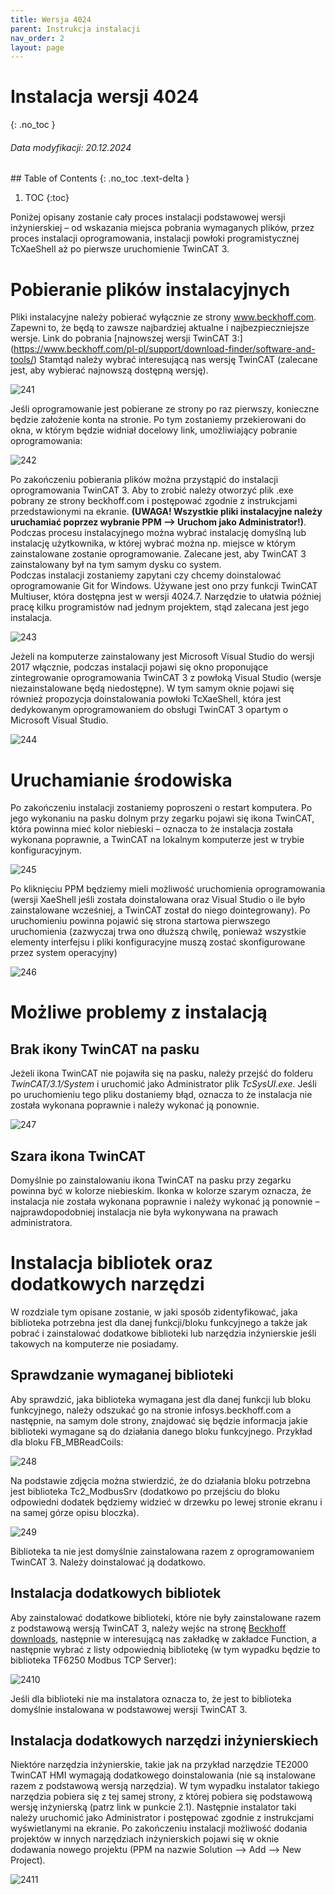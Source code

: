 ```yaml
---
title: Wersja 4024 
parent: Instrukcja instalacji 
nav_order: 2
layout: page
---
```



# Instalacja wersji 4024
{: .no_toc }
<h6> Data modyfikacji: 20.12.2024 </h6>
## Table of Contents
{: .no_toc .text-delta }

1. TOC
{:toc}

Poniżej opisany zostanie cały proces instalacji podstawowej wersji inżynierskiej – od wskazania miejsca pobrania wymaganych plików, przez proces instalacji oprogramowania, instalacji powłoki programistycznej TcXaeShell aż po pierwsze uruchomienie TwinCAT 3. 
# Pobieranie plików instalacyjnych 
Pliki instalacyjne należy pobierać wyłącznie ze strony www.beckhoff.com. Zapewni to, że będą to zawsze najbardziej aktualne i najbezpieczniejsze wersje. Link do pobrania [najnowszej wersji TwinCAT 3:] (https://www.beckhoff.com/pl-pl/support/download-finder/software-and-tools/) Stamtąd należy wybrać interesującą nas wersję TwinCAT (zalecane jest, aby wybierać najnowszą dostępną wersję).

![241](https://ba-pl.github.io/wiki/assets/images/241.png "241")

Jeśli oprogramowanie jest pobierane ze strony po raz pierwszy, konieczne będzie założenie konta na stronie. Po tym zostaniemy przekierowani do okna, w którym będzie widniał docelowy link, umożliwiający pobranie oprogramowania:

![242](https://ba-pl.github.io/wiki/assets/images/242.png "242")

Po zakończeniu pobierania plików można przystąpić do instalacji oprogramowania TwinCAT 3. Aby to zrobić należy otworzyć plik .exe pobrany ze strony beckhoff.com i postępować zgodnie z instrukcjami przedstawionymi na ekranie. **(UWAGA! Wszystkie pliki instalacyjne należy uruchamiać poprzez wybranie PPM --> Uruchom jako Administrator!)**. Podczas procesu instalacyjnego można wybrać instalację domyślną lub instalację użytkownika, w której wybrać można np. miejsce w którym zainstalowane zostanie oprogramowanie. Zalecane jest, aby TwinCAT 3 zainstalowany był na tym samym dysku co system.
<br>
Podczas instalacji zostaniemy zapytani czy chcemy doinstalować oprogramowanie Git for Windows. Używane jest ono przy funkcji TwinCAT Multiuser, która dostępna jest w wersji 4024.7. Narzędzie to ułatwia później pracę kilku programistów nad jednym projektem, stąd zalecana jest jego instalacja.

![243](https://ba-pl.github.io/wiki/assets/images/243.png "243")

Jeżeli na komputerze zainstalowany jest Microsoft Visual Studio do wersji 2017 włącznie, podczas instalacji pojawi się okno proponujące zintegrowanie oprogramowania TwinCAT 3 z powłoką Visual Studio (wersje niezainstalowane będą niedostępne). W tym samym oknie pojawi się również propozycja doinstalowania powłoki TcXaeShell, która jest dedykowanym oprogramowaniem do obsługi TwinCAT 3 opartym o Microsoft Visual Studio.

![244](https://ba-pl.github.io/wiki/assets/images/244.png "244")

# Uruchamianie środowiska 
Po zakończeniu instalacji zostaniemy poproszeni o restart komputera. Po jego wykonaniu na pasku dolnym przy zegarku pojawi się ikona TwinCAT, która powinna mieć kolor niebieski – oznacza to że instalacja została wykonana poprawnie, a TwinCAT na lokalnym komputerze jest w trybie konfiguracyjnym.

![245](https://ba-pl.github.io/wiki/assets/images/245.png "245")

Po kliknięciu PPM będziemy mieli możliwość uruchomienia oprogramowania (wersji XaeShell jeśli została doinstalowana oraz Visual Studio o ile było zainstalowane wcześniej, a TwinCAT został do niego dointegrowany). Po uruchomieniu powinna pojawić się strona startowa pierwszego uruchomienia (zazwyczaj trwa ono dłuższą chwilę, ponieważ wszystkie elementy interfejsu i pliki konfiguracyjne muszą zostać skonfigurowane przez system operacyjny)

![246](https://ba-pl.github.io/wiki/assets/images/246.png "246")

# Możliwe problemy z instalacją
## Brak ikony TwinCAT na pasku 
Jeżeli ikona TwinCAT nie pojawiła się na pasku, należy przejść do folderu *TwinCAT/3.1/System* i uruchomić jako Administrator plik *TcSysUI.exe*. Jeśli po uruchomieniu tego pliku dostaniemy błąd, oznacza to że instalacja nie została wykonana poprawnie i należy wykonać ją ponownie.

![247](https://ba-pl.github.io/wiki/assets/images/247.png "247")

## Szara ikona TwinCAT
Domyślnie po zainstalowaniu ikona TwinCAT na pasku przy zegarku powinna być w kolorze niebieskim. Ikonka w kolorze szarym oznacza, że instalacja nie została wykonana poprawnie i należy wykonać ją ponownie – najprawdopodobniej instalacja nie była wykonywana na prawach administratora.
# Instalacja bibliotek oraz dodatkowych narzędzi 
W rozdziale tym opisane zostanie, w jaki sposób zidentyfikować, jaka biblioteka potrzebna jest dla danej funkcji/bloku funkcyjnego a także jak pobrać i zainstalować dodatkowe biblioteki lub narzędzia inżynierskie jeśli takowych na komputerze nie posiadamy.
## Sprawdzanie wymaganej biblioteki 
Aby sprawdzić, jaka biblioteka wymagana jest dla danej funkcji lub bloku funkcyjnego, należy odszukać go na stronie infosys.beckhoff.com a następnie, na samym dole strony, znajdować się będzie informacja jakie biblioteki wymagane są do działania danego bloku funkcyjnego. Przykład dla bloku FB_MBReadCoils:

![248](https://ba-pl.github.io/wiki/assets/images/248.png "248")

Na podstawie zdjęcia można stwierdzić, że do działania bloku potrzebna jest biblioteka Tc2_ModbusSrv (dodatkowo po przejściu do bloku odpowiedni dodatek będziemy widzieć w drzewku po lewej stronie ekranu i na samej górze opisu bloczka).

![249](https://ba-pl.github.io/wiki/assets/images/249.png "249")

Biblioteka ta nie jest domyślnie zainstalowana razem z oprogramowaniem TwinCAT 3. Należy doinstalować ją dodatkowo.
## Instalacja dodatkowych bibliotek 
Aby zainstalować dodatkowe biblioteki, które nie były zainstalowane razem z podstawową wersją TwinCAT 3, należy wejśc na stronę [Beckhoff downloads](https://beckhoff.pl/english/download/tc3-downloads.htm), następnie w interesującą nas zakładkę w zakładce Function, a następnie wybrać z listy odpowiednią bibliotekę (w tym wypadku będzie to biblioteka TF6250 Modbus TCP Server):

![2410](https://ba-pl.github.io/wiki/assets/images/2410.png "2410")

Jeśli dla biblioteki nie ma instalatora oznacza to, że jest to biblioteka domyślnie instalowana w podstawowej wersji TwinCAT 3.
## Instalacja dodatkowych narzędzi inżynierskiech 
Niektóre narzędzia inżynierskie, takie jak na przykład narzędzie TE2000 TwinCAT HMI wymagają dodatkowego doinstalowania (nie są instalowane razem z podstawową wersją narzędzia). W tym wypadku instalator takiego narzędzia pobiera się z tej samej strony, z której pobiera się podstawową wersję inżynierską (patrz link w punkcie 2.1). Następnie instalator taki należy uruchomić jako Administrator i postępować zgodnie z instrukcjami wyświetlanymi na ekranie. Po zakończeniu instalacji możliwość dodania projektów w innych narzędziach inżynierskich pojawi się w oknie dodawania nowego projektu (PPM na nazwie Solution --> Add --> New Project).

![2411](https://ba-pl.github.io/wiki/assets/images/2411.png "2411")


